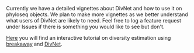Currently we have a detailed vignettes about DivNet and how to use it on phyloseq objects. We plan to make more vignettes as we better understand what users of DivNet are likely to need. Feel free to log a feature request under Issues if there is something you would like to see but don't.

[Here](https://github.com/adw96/stamps2018/blob/master/estimation/diversity-lab.R) you will find an interactive tutorial on diversity estimation using [breakaway](https://github.com/adw96/breakaway) and [DivNet](https://github.com/adw96/DivNet).
